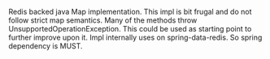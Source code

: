 Redis backed java Map implementation.
This impl is bit frugal and do not follow strict map semantics. Many of the methods throw UnsupportedOperationException.
This could be used as starting point to further improve upon it. Impl internally uses on spring-data-redis. So spring dependency is MUST.